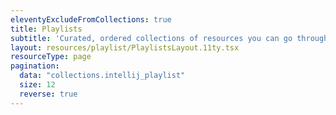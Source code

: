 ```yaml
---
eleventyExcludeFromCollections: true
title: Playlists
subtitle: 'Curated, ordered collections of resources you can go through in a sitting.'
layout: resources/playlist/PlaylistsLayout.11ty.tsx
resourceType: page
pagination:
  data: "collections.intellij_playlist"
  size: 12
  reverse: true
---
```


